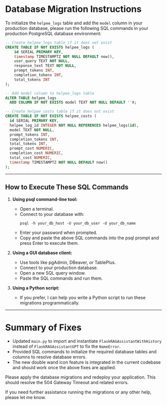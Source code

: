 # Database Migration Instructions

To initialize the `helpee_logs` table and add the `model` column in your production database, please run the following SQL commands in your production PostgreSQL database environment:

```sql
-- Create helpee_logs table if it does not exist
CREATE TABLE IF NOT EXISTS helpee_logs (
    id SERIAL PRIMARY KEY,
    timestamp TIMESTAMPTZ NOT NULL DEFAULT now(),
    user_query TEXT NOT NULL,
    response_text TEXT NOT NULL,
    prompt_tokens INT,
    completion_tokens INT,
    total_tokens INT
);

-- Add model column to helpee_logs table
ALTER TABLE helpee_logs
  ADD COLUMN IF NOT EXISTS model TEXT NOT NULL DEFAULT ''X;

-- Create helpee_costs table if it does not exist
CREATE TABLE IF NOT EXISTS helpee_costs (
  id SERIAL PRIMARY KEY,
  helpee_log_id INTEGER NOT NULL REFERENCES helpee_logs(id),
  model TEXT NOT NULL,
  prompt_tokens INT,
  completion_tokens INT,
  total_tokens INT,
  prompt_cost NUMERIC,
  completion_cost NUMERIC,
  total_cost NUMERIC,
  timestamp TIMESTAMPTZ NOT NULL DEFAULT now()
);
```

---

## How to Execute These SQL Commands

1. **Using psql command-line tool:**
   - Open a terminal.
   - Connect to your database with:
     ```
     psql -h your_db_host -U your_db_user -d your_db_name
     ```
   - Enter your password when prompted.
   - Copy and paste the above SQL commands into the psql prompt and press Enter to execute them.

2. **Using a GUI database client:**
   - Use tools like pgAdmin, DBeaver, or TablePlus.
   - Connect to your production database.
   - Open a new SQL query window.
   - Paste the SQL commands and run them.

3. **Using a Python script:**
   - If you prefer, I can help you write a Python script to run these migrations programmatically.

---

# Summary of Fixes

- Updated `main.py` to import and instantiate `FlaskRAGAssistantWithHistory` instead of `FlaskRAGAssistantGPT` to fix the `NameError`.
- Provided SQL commands to initialize the required database tables and columns to resolve database errors.
- The new double wand icon feature is integrated in the current codebase and should work once the above fixes are applied.

Please apply the database migrations and redeploy your application. This should resolve the 504 Gateway Timeout and related errors.

If you need further assistance running the migrations or any other help, please let me know.